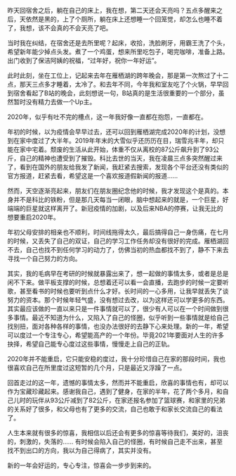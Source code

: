 昨天回宿舍之后，躺在自己的床上，我在想，第二天还会天亮吗？五点多醒来之后，天依然是黑的，上了个厕所，躺在床上还想睡一个回笼觉，却怎么也睡不着了，我想，该不会真的不会天亮了吧。

当时我在纠结，在宿舍还是去所里呢？起床，收拾，洗脸刷牙，用霸王洗了个头，希望新年能少掉点头发。煮了一个鸡蛋，想来所里吃包子，喝完咖啡，准备上路。出门收到了保洁阿姨的祝福，“过年好，祝你一年好运”。

此时此刻，坐在工位上，记起来去年在雁栖湖的跨年晚会，那是第一次熬过了十二点，那天三点多才睡着，太冷了。和去年不同，今年我和室友吃了个火锅，早早回到宿舍看起了B站的晚会，此刻想说一句，B站真的是生活很重要的一个部分，虽然暂时没有精力去做一个Up主。

2020年，似乎有吐不完的槽点，这一年我好像一直都在抱怨，一直都在。

年初的时候，以为疫情会早早过去，还可以回到雁栖湖完成2020年的计划，没想到在家中度过了大半年。2019年年末的大雪似乎还历历在目，瑞雪兆丰年，却只能在家中宅着。颓废的生活从此开始，体重不仅从离校的87公斤飙升到了93公斤，自己的精神也遭受到了摧毁。科比去世的当天，我在凌晨三点多突然醒过来了，看到在国外的朋友给我发了新闻，我赶紧去搜索，发现各个平台还没有类似的官方报道，赶紧去看，希望这是一个喜欢报道假新闻的报道……

然而，天空逐渐亮起来，朋友们在朋友圈纪念他的时候，我才发现这个是真的。本身并不是科比的铁粉，但是那几天每当一闭眼，脑中想起来的就是，一个巨星，好端端的巨星就这样离开了。新冠疫情的加剧，以及后来NBA的停赛，让我无比的想要重启2020年。

年初父母安排的相亲也不顺利，时间线拖得太久，最后搞得自己一身伤痛，在七月的时候，又丢失了自己的双证，自己的学习工作任务却没有很好的完成。雁栖湖回不去，自己也找不到任何学习的动力了，仿佛当初的热血都找不到了，静不下来去寻找一个自己努力的方向。

其实，我的毛病早在考研的时候就暴露出来了，想一起做的事情太多，或者是总是闲不下来。做平板支撑的时候，总想着还可以看一会直播，去跑步的时候一定要听歌，甚至看书的时候也要听到点什么才好。长时间的一心多用，让我早就丢失了谈努力的资本。那个时候年轻气盛，没有想过去改，以为这样还可以学更多的东西。其实最应该做的一直以来只是一件事情就可以了，很少有人可以在一个时间做到很多事情。最近不知道为什么，又陷入了自己的怪圈，似乎听到一些事情就是给自己找别扭，面对各种各样的事情，也没办法很好的去静下心来处理。新的一年，希望可以度过一个专注专心，希望能高产的一个年份。毕竟2021年要面对人生的许多抉择，希望自己能专心度过这些事情，慢慢走上自己的正轨。

2020年并不能重启，它只能安稳的度过，我十分珍惜自己在家的那段时间，我也很喜欢自己在所里度过这短暂的几个月，只是最近又浮躁了一点。

回首走过的这一年，遗憾的事情太多，然而并不能重启，欣喜的事情也有，却可以作为宝藏珍藏起来。感谢我自己，遇到了健身，在家的半年，花了两个多月，和自己儿时的玩伴从93公斤减到了82公斤，在家还报名参加了篮球赛，和家里的兄弟的关系好了很多，和父母也有了更多的交流，自己也敢于和家长交流自己的看法了。

人生本来就有很多的惊喜，我相信以后还会有更多的惊喜等待我们，美好的，沮丧的，刺激的，失落的…… 有时候会陷入自己的怪圈，有时候自己走不出来，甚至找不到出口的方向，我以为自己得病了，其实并没有。

新的一年会好运的，专心专注，惊喜会一步步到来的。